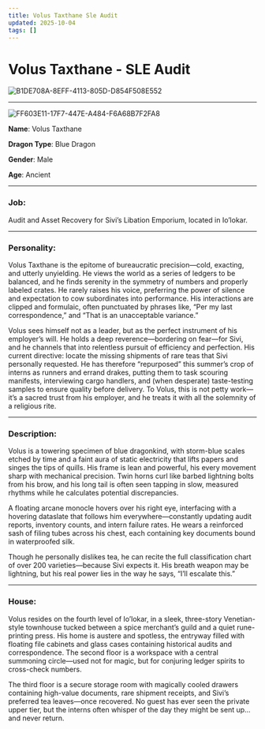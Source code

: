 ```yaml
---
title: Volus Taxthane Sle Audit
updated: 2025-10-04
tags: []
---
```


# Volus Taxthane  - SLE Audit

![B1DE708A-8EFF-4113-805D-D854F508E552](images/B1DE708A-8EFF-4113-805D-D854F508E552.png)

---
![FF603E11-17F7-447E-A484-F6A68B7F2FA8](images/FF603E11-17F7-447E-A484-F6A68B7F2FA8.png)

**Name**: Volus Taxthane

**Dragon Type**: Blue Dragon

**Gender**: Male

**Age**: Ancient

---

### Job:
Audit and Asset Recovery for Sivi’s Libation Emporium, located in Io’lokar.

---

### Personality:
Volus Taxthane is the epitome of bureaucratic precision—cold, exacting, and utterly unyielding. He views the world as a series of ledgers to be balanced, and he finds serenity in the symmetry of numbers and properly labeled crates. He rarely raises his voice, preferring the power of silence and expectation to cow subordinates into performance. His interactions are clipped and formulaic, often punctuated by phrases like, “Per my last correspondence,” and “That is an unacceptable variance.”

Volus sees himself not as a leader, but as the perfect instrument of his employer’s will. He holds a deep reverence—bordering on fear—for Sivi, and he channels that into relentless pursuit of efficiency and perfection. His current directive: locate the missing shipments of rare teas that Sivi personally requested. He has therefore “repurposed” this summer’s crop of interns as runners and errand drakes, putting them to task scouring manifests, interviewing cargo handlers, and (when desperate) taste-testing samples to ensure quality before delivery. To Volus, this is not petty work—it’s a sacred trust from his employer, and he treats it with all the solemnity of a religious rite.

---

### Description:
Volus is a towering specimen of blue dragonkind, with storm-blue scales etched by time and a faint aura of static electricity that lifts papers and singes the tips of quills. His frame is lean and powerful, his every movement sharp with mechanical precision. Twin horns curl like barbed lightning bolts from his brow, and his long tail is often seen tapping in slow, measured rhythms while he calculates potential discrepancies.

A floating arcane monocle hovers over his right eye, interfacing with a hovering dataslate that follows him everywhere—constantly updating audit reports, inventory counts, and intern failure rates. He wears a reinforced sash of filing tubes across his chest, each containing key documents bound in waterproofed silk.

Though he personally dislikes tea, he can recite the full classification chart of over 200 varieties—because Sivi expects it. His breath weapon may be lightning, but his real power lies in the way he says, “I’ll escalate this.”

---

### House:
Volus resides on the fourth level of Io’lokar, in a sleek, three-story Venetian-style townhouse tucked between a spice merchant’s guild and a quiet rune-printing press. His home is austere and spotless, the entryway filled with floating file cabinets and glass cases containing historical audits and correspondence. The second floor is a workspace with a central summoning circle—used not for magic, but for conjuring ledger spirits to cross-check numbers.

The third floor is a secure storage room with magically cooled drawers containing high-value documents, rare shipment receipts, and Sivi’s preferred tea leaves—once recovered. No guest has ever seen the private upper tier, but the interns often whisper of the day they might be sent up… and never return.
